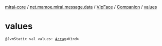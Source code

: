 [mirai-core](../../../index.md) / [net.mamoe.mirai.message.data](../../index.md) / [VipFace](../index.md) / [Companion](index.md) / [values](./values.md)

# values

`@JvmStatic val values: `[`Array`](https://kotlinlang.org/api/latest/jvm/stdlib/kotlin/-array/index.html)`<Kind>`